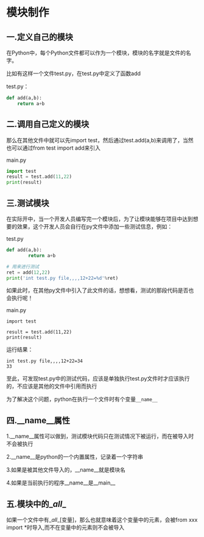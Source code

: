 # 模块制作

## 一.定义自己的模块

在Python中，每个Python文件都可以作为一个模块，模块的名字就是文件的名字。

比如有这样一个文件test.py，在test.py中定义了函数add

test.py：

```python
def add(a,b):
    return a+b
```

## 二.调用自己定义的模块

那么在其他文件中就可以先import test，然后通过test.add(a,b)来调用了，当然也可以通过from test import add来引入

main.py

```python
import test
result = test.add(11,22)
print(result)
```

## 三.测试模块

在实际开中，当一个开发人员编写完一个模块后，为了让模块能够在项目中达到想要的效果，这个开发人员会自行在py文件中添加一些测试信息，例如：

test.py

```python
def add(a,b):
		return a+b

# 用来进行测试
ret = add(12,22)
print('int test.py file,,,,12+22=%d'%ret)
```

如果此时，在其他py文件中引入了此文件的话，想想看，测试的那段代码是否也会执行呢！

main.py

```
import test

result = test.add(11,22)
print(result)
```

运行结果：

```
int test.py file,,,,12+22=34
33
```

至此，可发现test.py中的测试代码，应该是单独执行test.py文件时才应该执行的，不应该是其他的文件中引用而执行

为了解决这个问题，python在执行一个文件时有个变量`__name__`

## 四.\__name__属性

1.\__name__属性可以做到，测试模块代码只在测试情况下被运行，而在被导入时不会被执行

2.\__name__是python的一个内置属性，记录着一个字符串

3.如果是被其他文件导入的，\__name__就是模块名

4.如果是当前执行的程序\__name__是\_\_main\_\_

## 五.模块中的\__all__

如果一个文件中有\__all__[变量]，那么也就意味着这个变量中的元素，会被from xxx import \*时导入,而不在变量中的元素则不会被导入

